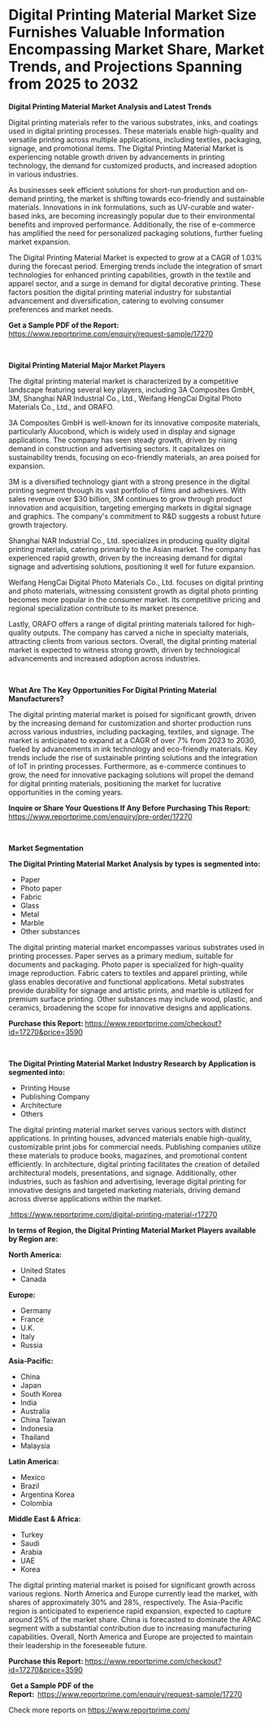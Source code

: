 <p><h1>Digital Printing Material Market Size Furnishes Valuable Information Encompassing Market Share, Market Trends, and Projections Spanning from 2025 to 2032</h1></p><p><strong>Digital Printing Material Market Analysis and Latest Trends</strong></p>
<p><p>Digital printing materials refer to the various substrates, inks, and coatings used in digital printing processes. These materials enable high-quality and versatile printing across multiple applications, including textiles, packaging, signage, and promotional items. The Digital Printing Material Market is experiencing notable growth driven by advancements in printing technology, the demand for customized products, and increased adoption in various industries.</p><p>As businesses seek efficient solutions for short-run production and on-demand printing, the market is shifting towards eco-friendly and sustainable materials. Innovations in ink formulations, such as UV-curable and water-based inks, are becoming increasingly popular due to their environmental benefits and improved performance. Additionally, the rise of e-commerce has amplified the need for personalized packaging solutions, further fueling market expansion.</p><p>The Digital Printing Material Market is expected to grow at a CAGR of 1.03% during the forecast period. Emerging trends include the integration of smart technologies for enhanced printing capabilities, growth in the textile and apparel sector, and a surge in demand for digital decorative printing. These factors position the digital printing material industry for substantial advancement and diversification, catering to evolving consumer preferences and market needs.</p></p>
<p><strong>Get a Sample PDF of the Report:&nbsp;</strong> <a href="https://www.reportprime.com/enquiry/request-sample/17270?utm_campaign=2325&utm_medium=2&utm_source=Github&utm_content=ia&utm_term=18032025&utm_id=digital-printing-material">https://www.reportprime.com/enquiry/request-sample/17270</a></p>
<p>&nbsp;</p>
<p><strong>Digital Printing Material Major Market Players</strong></p>
<p><p>The digital printing material market is characterized by a competitive landscape featuring several key players, including 3A Composites GmbH, 3M, Shanghai NAR Industrial Co., Ltd., Weifang HengCai Digital Photo Materials Co., Ltd., and ORAFO. </p><p>3A Composites GmbH is well-known for its innovative composite materials, particularly Alucobond, which is widely used in display and signage applications. The company has seen steady growth, driven by rising demand in construction and advertising sectors. It capitalizes on sustainability trends, focusing on eco-friendly materials, an area poised for expansion.</p><p>3M is a diversified technology giant with a strong presence in the digital printing segment through its vast portfolio of films and adhesives. With sales revenue over $30 billion, 3M continues to grow through product innovation and acquisition, targeting emerging markets in digital signage and graphics. The company's commitment to R&D suggests a robust future growth trajectory.</p><p>Shanghai NAR Industrial Co., Ltd. specializes in producing quality digital printing materials, catering primarily to the Asian market. The company has experienced rapid growth, driven by the increasing demand for digital signage and advertising solutions, positioning it well for future expansion.</p><p>Weifang HengCai Digital Photo Materials Co., Ltd. focuses on digital printing and photo materials, witnessing consistent growth as digital photo printing becomes more popular in the consumer market. Its competitive pricing and regional specialization contribute to its market presence.</p><p>Lastly, ORAFO offers a range of digital printing materials tailored for high-quality outputs. The company has carved a niche in specialty materials, attracting clients from various sectors. Overall, the digital printing material market is expected to witness strong growth, driven by technological advancements and increased adoption across industries.</p></p>
<p>&nbsp;</p>
<p><strong>What Are The Key Opportunities For Digital Printing Material Manufacturers?</strong></p>
<p><p>The digital printing material market is poised for significant growth, driven by the increasing demand for customization and shorter production runs across various industries, including packaging, textiles, and signage. The market is anticipated to expand at a CAGR of over 7% from 2023 to 2030, fueled by advancements in ink technology and eco-friendly materials. Key trends include the rise of sustainable printing solutions and the integration of IoT in printing processes. Furthermore, as e-commerce continues to grow, the need for innovative packaging solutions will propel the demand for digital printing materials, positioning the market for lucrative opportunities in the coming years.</p></p>
<p><strong>Inquire or Share Your Questions If Any Before Purchasing This Report:</strong> <a href="https://www.reportprime.com/enquiry/pre-order/17270?utm_campaign=2325&utm_medium=2&utm_source=Github&utm_content=ia&utm_term=18032025&utm_id=digital-printing-material">https://www.reportprime.com/enquiry/pre-order/17270</a></p>
<p>&nbsp;</p>
<p><strong>Market Segmentation</strong></p>
<p><strong>The Digital Printing Material Market Analysis by types is segmented into:</strong></p>
<p><ul><li>Paper</li><li>Photo paper</li><li>Fabric</li><li>Glass</li><li>Metal</li><li>Marble</li><li>Other substances</li></ul></p>
<p><p>The digital printing material market encompasses various substrates used in printing processes. Paper serves as a primary medium, suitable for documents and packaging. Photo paper is specialized for high-quality image reproduction. Fabric caters to textiles and apparel printing, while glass enables decorative and functional applications. Metal substrates provide durability for signage and artistic prints, and marble is utilized for premium surface printing. Other substances may include wood, plastic, and ceramics, broadening the scope for innovative designs and applications.</p></p>
<p><strong>Purchase this Report:&nbsp;</strong><a href="https://www.reportprime.com/checkout?id=17270&price=3590&utm_campaign=2325&utm_medium=2&utm_source=Github&utm_content=ia&utm_term=18032025&utm_id=digital-printing-material">https://www.reportprime.com/checkout?id=17270&price=3590</a></p>
<p>&nbsp;</p>
<p><strong>The Digital Printing Material Market Industry Research by Application is segmented into:</strong></p>
<p><ul><li>Printing House</li><li>Publishing Company</li><li>Architecture</li><li>Others</li></ul></p>
<p><p>The digital printing material market serves various sectors with distinct applications. In printing houses, advanced materials enable high-quality, customizable print jobs for commercial needs. Publishing companies utilize these materials to produce books, magazines, and promotional content efficiently. In architecture, digital printing facilitates the creation of detailed architectural models, presentations, and signage. Additionally, other industries, such as fashion and advertising, leverage digital printing for innovative designs and targeted marketing materials, driving demand across diverse applications within the market.</p></p>
<p><a href="https://www.reportprime.com/digital-printing-material-r17270?utm_campaign=2325&utm_medium=2&utm_source=Github&utm_content=ia&utm_term=18032025&utm_id=digital-printing-material">&nbsp;https://www.reportprime.com/digital-printing-material-r17270</a></p>
<p><strong>In terms of Region, the Digital Printing Material Market Players available by Region are:</strong></p>
<p>
    <p> <strong> North America: </strong>
        <ul>
            <li>United States</li>
            <li>Canada</li>
        </ul>
        </p> 
    <p> <strong> Europe: </strong>
        <ul>
            <li>Germany</li>
            <li>France</li>
            <li>U.K.</li>
            <li>Italy</li>
            <li>Russia</li>
        </ul>
        </p> 
    <p> <strong> Asia-Pacific: </strong>
        <ul>
            <li>China</li>
            <li>Japan</li>
            <li>South Korea</li>
            <li>India</li>
            <li>Australia</li>
            <li>China Taiwan</li>
            <li>Indonesia</li>
            <li>Thailand</li>
            <li>Malaysia</li>
        </ul>
        </p> 
    <p> <strong> Latin America: </strong>
        <ul>
            <li>Mexico</li>
            <li>Brazil</li>
            <li>Argentina Korea</li>
            <li>Colombia</li>
        </ul>
        </p> 
    <p> <strong> Middle East & Africa: </strong>
        <ul>
            <li>Turkey</li>
            <li>Saudi</li>
            <li>Arabia</li>
            <li>UAE</li>
            <li>Korea</li>
        </ul>
    </p>
    </p>
<p><p>The digital printing material market is poised for significant growth across various regions. North America and Europe currently lead the market, with shares of approximately 30% and 28%, respectively. The Asia-Pacific region is anticipated to experience rapid expansion, expected to capture around 25% of the market share. China is forecasted to dominate the APAC segment with a substantial contribution due to increasing manufacturing capabilities. Overall, North America and Europe are projected to maintain their leadership in the foreseeable future.</p></p>
<p><strong>Purchase this Report: </strong><a href="https://www.reportprime.com/checkout?id=17270&price=3590&utm_campaign=2325&utm_medium=2&utm_source=Github&utm_content=ia&utm_term=18032025&utm_id=digital-printing-material">https://www.reportprime.com/checkout?id=17270&price=3590</a></p>
<p>&nbsp;<strong>Get a Sample PDF of the Report:&nbsp;&nbsp;</strong><a href="https://www.reportprime.com/enquiry/request-sample/17270?utm_campaign=2325&utm_medium=2&utm_source=Github&utm_content=ia&utm_term=18032025&utm_id=digital-printing-material">https://www.reportprime.com/enquiry/request-sample/17270</a></p>
<p><strong></strong></p>
<p>Check more reports on <a href="https://www.reportprime.com/?utm_campaign=2325&utm_medium=2&utm_source=Github&utm_content=ia&utm_term=18032025&utm_id=digital-printing-material">https://www.reportprime.com/</a></p>